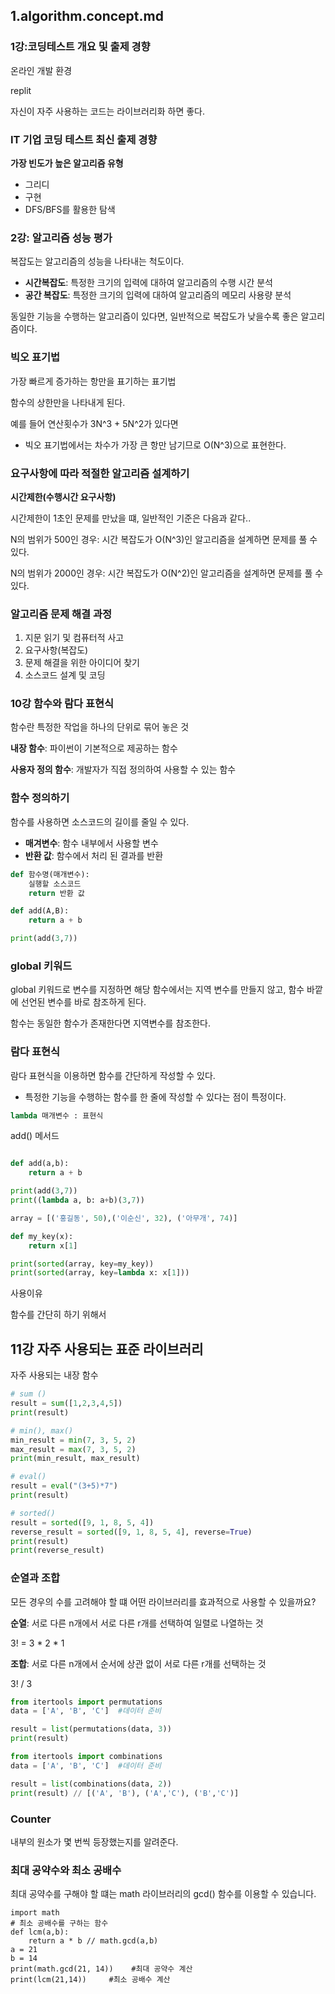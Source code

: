 ## 1.algorithm.concept.md

### 1강:코딩테스트 개요 및 출제 경향

온라인 개발 환경 

replit

자신이 자주 사용하는 코드는 라이브러리화 하면 좋다.

### **IT 기업 코딩 테스트 최신 출제 경향**

**가장 빈도가 높은 알고리즘 유형**

- 그리디
- 구현
- DFS/BFS를 활용한 탐색

### 2강: 알고리즘 성능 평가

복잡도는 알고리즘의 성능을 나타내는 척도이다.

- **시간복잡도**: 특정한 크기의 입력에 대하여 알고리즘의 수행 시간 분석
- **공간 복잡도**: 특정한  크기의 입력에 대하여 알고리즘의 메모리 사용량 분석

동일한 기능을 수행하는 알고리즘이 있다면, 일반적으로 복잡도가 낮을수록 좋은 알고리즘이다.

### 빅오 표기법

가장 빠르게 증가하는 항만을 표기하는 표기법

함수의 상한만을 나타내게 된다.

예를 들어 연산횟수가 3N^3 + 5N^2가 있다면 

- 빅오 표기법에서는 차수가 가장 큰 항만 남기므로 O(N^3)으로 표현한다.

### 요구사항에 따라 적절한 알고리즘 설계하기

**시간제한(수행시간 요구사항)**

시간제한이 1초인 문제를 만났을 떄, 일반적인 기준은 다음과 같다..

N의 범위가 500인 경우: 시간 복잡도가 O(N^3)인 알고리즘을 설계하면 문제를 풀 수 있다.

N의 범위가 2000인 경우: 시간 복잡도가 O(N^2)인 알고리즘을 설계하면 문제를 풀 수 있다.

### 알고리즘 문제 해결 과정

1. 지문 읽기 및 컴퓨터적 사고
2. 요구사항(복잡도)
3. 문제 해결을 위한 아이디어 찾기
4. 소스코드 설계 및 코딩

### 10강 함수와 람다 표현식

함수란 특정한 작업을 하나의 단위로 묶어 놓은 것

**내장 함수**: 파이썬이 기본적으로 제공하는 함수

**사용자 정의 함수**: 개발자가 직접 정의하여 사용할 수 있는 함수

### 함수 정의하기

함수를 사용하면 소스코드의 길이를 줄일 수 있다.

- **매겨변수**: 함수 내부에서 사용할 변수
- **반환 값**: 함수에서 처리 된 결과를 반환

```python
def 함수명(매개변수):
    실행할 소스코드
    return 반환 값
```

```python
def add(A,B):
    return a + b

print(add(3,7))
```

### global 키워드

global 키워드로 변수를 지정하면 해당 함수에서는 지역 변수를 만들지 않고, 함수 바깥에 선언된 변수를 바로 참조하게 된다.

함수는 동일한 함수가 존재한다면 지역변수를 참조한다.

### 람다 표현식

람다 표현식을 이용하면 함수를 간단하게 작성할 수 있다.

- 특정한 기능을 수행하는 함수를 한 줄에 작성할 수 있다는 점이 특정이다.

```python
lambda 매개변수 : 표현식
```

add() 메서드

```python

def add(a,b):
    return a + b

print(add(3,7))
print((lambda a, b: a+b)(3,7))
```

```python
array = [('홍길동', 50),('이순신', 32), ('아무개', 74)]

def my_key(x):
    return x[1]

print(sorted(array, key=my_key))
print(sorted(array, key=lambda x: x[1]))
```

사용이유

함수를 간단히 하기 위해서

## 11강 자주 사용되는 표준 라이브러리

자주 사용되는 내장 함수

```python
# sum ()
result = sum([1,2,3,4,5])
print(result)

# min(), max()
min_result = min(7, 3, 5, 2)
max_result = max(7, 3, 5, 2)
print(min_result, max_result)

# eval()
result = eval("(3+5)*7")
print(result)

# sorted()
result = sorted([9, 1, 8, 5, 4])
reverse_result = sorted([9, 1, 8, 5, 4], reverse=True)
print(result)
print(reverse_result)
```

### 순열과 조합

모든 경우의 수를 고려해야 할 떄 어떤 라이브러리를 효과적으로 사용할 수 있을까요?

**순열**: 서로 다른 n개에서 서로 다른 r개를 선택하여 일렬로 나열하는 것

3! = 3 * 2 * 1

**조합**: 서로 다른 n개에서 순서에 상관 없이 서로 다른 r개를 선택하는 것  

3! / 3

```python
from itertools import permutations 
data = ['A', 'B', 'C']  #데이터 준비

result = list(permutations(data, 3))
print(result)

from itertools import combinations 
data = ['A', 'B', 'C']  #데이터 준비

result = list(combinations(data, 2))
print(result) // [('A', 'B'), ('A','C'), ('B','C')]
```

### Counter

내부의 원소가 몇 번씩 등장했는지를 알려준다.

### 최대 공약수와 최소 공배수

최대 공약수를 구해야 할 떄는 math 라이브러리의 gcd() 함수를 이용할 수 있습니다.

```
import math
# 최소 공배수를 구하는 함수
def lcm(a,b):
    return a * b // math.gcd(a,b)
a = 21
b = 14
print(math.gcd(21, 14))    #최대 공약수 계산
print(lcm(21,14))     #최소 공배수 계산
```




